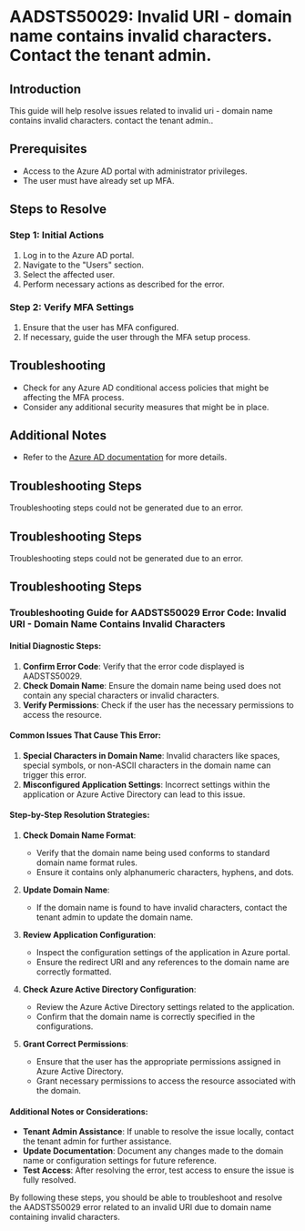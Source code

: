 # AADSTS50029: Invalid URI - domain name contains invalid characters. Contact the tenant admin.

## Introduction

This guide will help resolve issues related to invalid uri - domain name
contains invalid characters. contact the tenant admin..

## Prerequisites

* Access to the Azure AD portal with administrator privileges.
* The user must have already set up MFA.

## Steps to Resolve

### Step 1: Initial Actions

1. Log in to the Azure AD portal.
2. Navigate to the "Users" section.
3. Select the affected user.
4. Perform necessary actions as described for the error.

### Step 2: Verify MFA Settings

1. Ensure that the user has MFA configured.
2. If necessary, guide the user through the MFA setup process.

## Troubleshooting

* Check for any Azure AD conditional access policies that might be affecting the
  MFA process.
* Consider any additional security measures that might be in place.

## Additional Notes

* Refer to the
  [Azure AD documentation](https://learn.microsoft.com/en-us/azure/active-directory/)
  for more details.

## Troubleshooting Steps

Troubleshooting steps could not be generated due to an error.

## Troubleshooting Steps

Troubleshooting steps could not be generated due to an error.

## Troubleshooting Steps

### Troubleshooting Guide for AADSTS50029 Error Code: Invalid URI - Domain Name Contains Invalid Characters

#### Initial Diagnostic Steps:

1. **Confirm Error Code**: Verify that the error code displayed is AADSTS50029.
2. **Check Domain Name**: Ensure the domain name being used does not contain any
   special characters or invalid characters.
3. **Verify Permissions**: Check if the user has the necessary permissions to
   access the resource.

#### Common Issues That Cause This Error:

1. **Special Characters in Domain Name**: Invalid characters like spaces,
   special symbols, or non-ASCII characters in the domain name can trigger this
   error.
2. **Misconfigured Application Settings**: Incorrect settings within the
   application or Azure Active Directory can lead to this issue.

#### Step-by-Step Resolution Strategies:

1. **Check Domain Name Format**:

   * Verify that the domain name being used conforms to standard domain name
     format rules.
   * Ensure it contains only alphanumeric characters, hyphens, and dots.

2. **Update Domain Name**:
   * If the domain name is found to have invalid characters, contact the tenant
     admin to update the domain name.

3. **Review Application Configuration**:

   * Inspect the configuration settings of the application in Azure portal.
   * Ensure the redirect URI and any references to the domain name are correctly
     formatted.

4. **Check Azure Active Directory Configuration**:

   * Review the Azure Active Directory settings related to the application.
   * Confirm that the domain name is correctly specified in the configurations.

5. **Grant Correct Permissions**:
   * Ensure that the user has the appropriate permissions assigned in Azure
     Active Directory.
   * Grant necessary permissions to access the resource associated with the
     domain.

#### Additional Notes or Considerations:

* **Tenant Admin Assistance**: If unable to resolve the issue locally, contact
  the tenant admin for further assistance.
* **Update Documentation**: Document any changes made to the domain name or
  configuration settings for future reference.
* **Test Access**: After resolving the error, test access to ensure the issue is
  fully resolved.

By following these steps, you should be able to troubleshoot and resolve the
AADSTS50029 error related to an invalid URI due to domain name containing
invalid characters.
